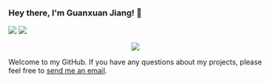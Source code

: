 ### Hey there, I'm Guanxuan Jiang! 👋

[![](https://img.shields.io/badge/Homepage-blue?&style=flat-square&logo=googlechrome&logoColor=white)](https://jgxuann.github.io)
[![](https://img.shields.io/badge/Google%20Scholar-%234285F4.svg?&style=flat-square&logo=google-scholar&logoColor=white)](https://scholar.google.com/citations?user=IaBa8RAAAAAJ&hl=en)
<!-- [![](https://img.shields.io/github/stars/yaoyao-liu?style=flat-square&logo=github&label=Github%20Stars&labelColor=gray&color=gray)]() 
-->
<div align="center"> <img src="https://visitor-badge.glitch.me/badge?page_id=sun0225SUN" /> </div>

<!--
[![](https://img.shields.io/endpoint?url=https://raw.githubusercontent.com/yaoyao-liu/yaoyao-liu.github.io/google-scholar-stats/gs_data_shieldsio.json?&style=flat-square&logo=google-scholar&logoColor=white&label=Google%20Scholar%20Citations&labelColor=4984e9&color=4984e9&)](https://scholar.google.com/citations?user=Uf9GqRsAAAAJ)
-->

Welcome to my GitHub. If you have any questions about my projects, please feel free to [send me an email](mailto:gjiang240@connect.hkust-gz.edu.cn).

